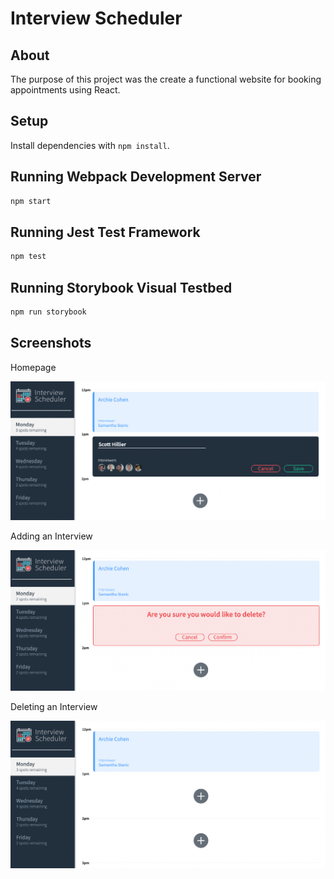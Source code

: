 # Interview Scheduler

## About

The purpose of this project was the create a functional website for booking appointments using React.

## Setup

Install dependencies with `npm install`.

## Running Webpack Development Server

```sh
npm start
```

## Running Jest Test Framework

```sh
npm test
```

## Running Storybook Visual Testbed

```sh
npm run storybook
```

## Screenshots

Homepage

!["Homepage"](https://github.com/Scott-Hillier/scheduler/blob/master/docs/BookingInterview.png?raw=true)

Adding an Interview

!["Adding Interview"](https://github.com/Scott-Hillier/scheduler/blob/master/docs/CancelInterview.png?raw=true)

Deleting an Interview

!["DeletingInterview"](https://github.com/Scott-Hillier/scheduler/blob/master/docs/Homepage.png?raw=true)
